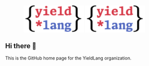 <p align="center">
<img src="https://raw.githubusercontent.com/YieldLang/organization/main/logo/rect-logo/logo.min.svg#gh-dark-mode-only" alt="YieldLang LOGO" width="38.2%"/>

<img src="https://raw.githubusercontent.com/YieldLang/organization/main/logo/rect-logo/logo.min.svg#gh-light-mode-only" alt="YieldLang LOGO" width="38.2%"/>
</p>

## Hi there 👋

This is the GitHub home page for the YieldLang organization.

<!--

**Here are some ideas to get you started:**

🙋‍♀️ A short introduction - what is your organization all about?
🌈 Contribution guidelines - how can the community get involved?
👩‍💻 Useful resources - where can the community find your docs? Is there anything else the community should know?
🍿 Fun facts - what does your team eat for breakfast?
🧙 Remember, you can do mighty things with the power of [Markdown](https://docs.github.com/github/writing-on-github/getting-started-with-writing-and-formatting-on-github/basic-writing-and-formatting-syntax)
-->
